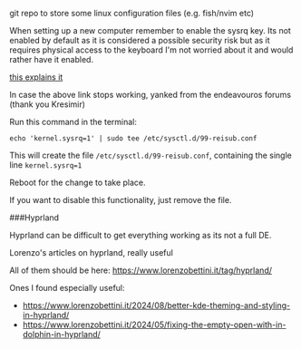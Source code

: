 git repo to store some linux configuration files (e.g. fish/nvim etc)

When setting up a new computer remember to enable the sysrq key. Its not enabled by default as it is considered a possible security risk but as it requires physical access to the keyboard I'm not worried about it and would rather have it enabled.

[this explains it](https://forum.endeavouros.com/t/tip-enable-magic-sysrq-key-reisub/7576)

In case the above link stops working, yanked from the endeavouros forums (thank you Kresimir)

Run this command in the terminal:

```
echo 'kernel.sysrq=1' | sudo tee /etc/sysctl.d/99-reisub.conf 
```

This will create the file `/etc/sysctl.d/99-reisub.conf`, containing the single line `kernel.sysrq=1`  

Reboot for the change to take place.

If you want to disable this functionality, just remove the file.

###Hyprland

Hyprland can be difficult to get everything working as its not a full DE.

Lorenzo's articles on hyprland, really useful

All of them should be here: https://www.lorenzobettini.it/tag/hyprland/

Ones I found especially useful:  

* https://www.lorenzobettini.it/2024/08/better-kde-theming-and-styling-in-hyprland/  
* https://www.lorenzobettini.it/2024/05/fixing-the-empty-open-with-in-dolphin-in-hyprland/
